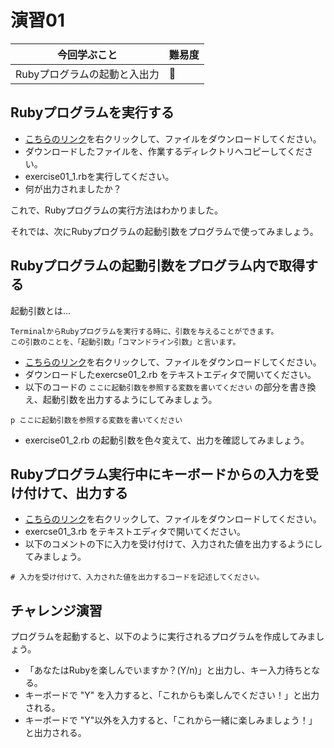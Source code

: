 # 演習01

今回学ぶこと | 難易度
---- | ----
Rubyプログラムの起動と入出力 | 💪

<!--for Coach
演習01では、これからRubyプログラムを学んでいくにあたり、基礎となる以下の習得を目的としています。
 - Rubyプログラムの実行方法
 - 起動引数の取得の方法(ARGV)
 - 標準入力(STDIN)、標準出力(STDIO, STDERR?)での入出力
-->

## Rubyプログラムを実行する

- [こちらのリンク](https://raw.githubusercontent.com/rubychallenge-jp/beginners/add_exercise01/exercise01/exercise01_1.rb)を右クリックして、ファイルをダウンロードしてください。
- ダウンロードしたファイルを、作業するディレクトリへコピーしてください。
- exercise01_1.rbを実行してください。
- 何が出力されましたか？

これで、Rubyプログラムの実行方法はわかりました。

それでは、次にRubyプログラムの起動引数をプログラムで使ってみましょう。

## Rubyプログラムの起動引数をプログラム内で取得する

起動引数とは...
```
TerminalからRubyプログラムを実行する時に、引数を与えることができます。
この引数のことを、「起動引数」「コマンドライン引数」と言います。
```

- [こちらのリンク](https://raw.githubusercontent.com/rubychallenge-jp/beginners/add_exercise01/exercise01/exercise01_2.rb)を右クリックして、ファイルをダウンロードしてください。
- ダウンロードしたexercse01_2.rb をテキストエディタで開いてください。
- 以下のコードの `ここに起動引数を参照する変数を書いてください` の部分を書き換え、起動引数を出力するようにしてみましょう。
```
p ここに起動引数を参照する変数を書いてください
```
- exercise01_2.rb の起動引数を色々変えて、出力を確認してみましょう。

<!-- for Coach
ここで起動引数を学ぶ理由は、後々ファイルの読み込みを行う時などに、
起動引数でファイルパスを渡して拡張したりすることを想定しました。
-->

## Rubyプログラム実行中にキーボードからの入力を受け付けて、出力する

- [こちらのリンク](https://raw.githubusercontent.com/rubychallenge-jp/beginners/add_exercise01/exercise01/exercise01_3.rb)を右クリックして、ファイルをダウンロードしてください。
- exercse01_3.rb をテキストエディタで開いてください。
- 以下のコメントの下に入力を受け付けて、入力された値を出力するようにしてみましょう。
```
# 入力を受け付けて、入力された値を出力するコードを記述してください。
```

<!-- for Coach
標準入力・出力の説明をします。
標準入力(STDIN, $stdin): キーボード入力
標準入力(STDOUT, $stdout): ターミナル出力
STDOUT, STDIN と $stdout, $stdin の違いあたりも説明したい。
-->

## チャレンジ演習

プログラムを起動すると、以下のように実行されるプログラムを作成してみましょう。

* 「あなたはRubyを楽しんでいますか？(Y/n)」と出力し、キー入力待ちとなる。
* キーボードで "Y" を入力すると、「これからも楽しんでください！」と出力される。
* キーボードで "Y"以外を入力すると、「これから一緒に楽しみましょう！」と出力される。

<!-- for Coach
入力された文字列には、改行コードがついているので、その点の理由の説明をします。
-->
